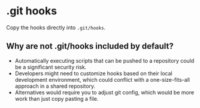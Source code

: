 # .git hooks

Copy the hooks directly into `.git/hooks`.

## Why are not .git/hooks included by default?
- Automatically executing scripts that can be pushed to a repository could be a significant security risk.
- Developers might need to customize hooks based on their local development environment, which could conflict with a one-size-fits-all approach in a shared repository.
- Alternatives would require you to adjust git config, which would be more work than just copy pasting a file.